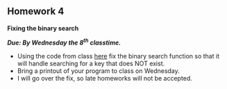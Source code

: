 ## Homework 4
**Fixing the binary search**

***Due: By Wednesday the 8<sup>th</sup> classtime.***

- Using the code from class [here](./main.cpp) fix the binary search function so that it will handle searching for a key that does NOT exist.
- Bring a printout of your program to class on Wednesday.
- I will go over the fix, so late homeworks will not be accepted.

